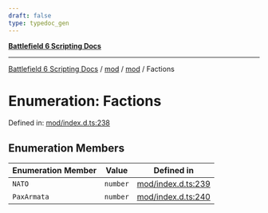 ```yaml
---
draft: false
type: typedoc_gen
---
```


[**Battlefield 6 Scripting Docs**](../../../_index.md)

***

[Battlefield 6 Scripting Docs](../../../_index.md) / [mod](../../_index.md) / [mod](../_index.md) / Factions

# Enumeration: Factions

Defined in: [mod/index.d.ts:238](https://github.com/battlefield-portal-community/portal-docs/blob/ff09b2690670f74de7e97198022e5a97ff1161ff/generators/santiago/mod/index.d.ts#L238)

## Enumeration Members

| Enumeration Member | Value | Defined in |
| ------ | ------ | ------ |
| <a id="nato"></a> `NATO` | `number` | [mod/index.d.ts:239](https://github.com/battlefield-portal-community/portal-docs/blob/ff09b2690670f74de7e97198022e5a97ff1161ff/generators/santiago/mod/index.d.ts#L239) |
| <a id="paxarmata"></a> `PaxArmata` | `number` | [mod/index.d.ts:240](https://github.com/battlefield-portal-community/portal-docs/blob/ff09b2690670f74de7e97198022e5a97ff1161ff/generators/santiago/mod/index.d.ts#L240) |
